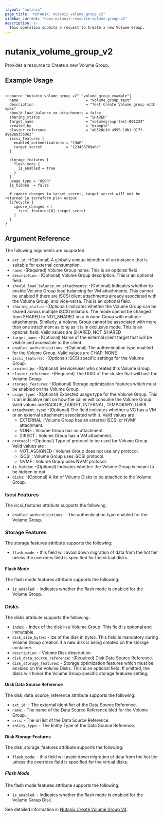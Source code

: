 ```yaml
---
layout: "nutanix"
page_title: "NUTANIX: nutanix_volume_group_v2"
sidebar_current: "docs-nutanix-resource-volume-group-v2"
description: |-
  This operation submits a request to Create a new Volume Group.
---
```


# nutanix_volume_group_v2

Provides a resource to Create a new Volume Group.

## Example Usage

``` hcl

resource "nutanix_volume_group_v2" "volume_group_example"{
  name                               = "volume_group_test"
  description                        = "Test Create Volume group with spec"
  should_load_balance_vm_attachments = false
  sharing_status                     = "SHARED"
  target_name                        = "volumegroup-test-001234"
  created_by                         = "example"
  cluster_reference                  = "ab520e1d-4950-1db1-917f-a9e2ea35b8e3"
  iscsi_features {
    enabled_authentications = "CHAP"
    target_secret           = "123456789abc"
  }

  storage_features {
    flash_mode {
      is_enabled = true
    }
  }
  usage_type = "USER"
  is_hidden  = false

  # ignore changes to target_secret, target secret will not be returned in terraform plan output
  lifecycle {
    ignore_changes = [
      iscsi_features[0].target_secret
    ]
  }
}
```

## Argument Reference
The following arguments are supported:


* `ext_id`: -(Optional) A globally unique identifier of an instance that is suitable for external consumption.
* `name`: -(Required) Volume Group name. This is an optional field.
* `description`: -(Optional) Volume Group description. This is an optional field.
* `should_load_balance_vm_attachments`: -(Optional) Indicates whether to enable Volume Group load balancing for VM attachments. This cannot be enabled if there are iSCSI client attachments already associated with the Volume Group, and vice-versa. This is an optional field.
* `sharing_status`: -(Optional) Indicates whether the Volume Group can be shared across multiple iSCSI initiators. The mode cannot be changed from SHARED to NOT_SHARED on a Volume Group with multiple attachments. Similarly, a Volume Group cannot be associated with more than one attachment as long as it is in exclusive mode. This is an optional field. Valid values are SHARED, NOT_SHARED
* `target_name`: -(Optional) Name of the external client target that will be visible and accessible to the client.
* `enabled_authentications`: -(Optional) The authentication type enabled for the Volume Group. Valid values are CHAP, NONE
* `iscsi_features`: -(Optional) iSCSI specific settings for the Volume Group.
* `created_by`: -(Optional) Service/user who created this Volume Group.
* `cluster_reference`: -(Required) The UUID of the cluster that will host the Volume Group.
* `storage_features`: -(Optional) Storage optimization features which must be enabled on the Volume Group.
* `usage_type`: -(Optional) Expected usage type for the Volume Group. This is an indicative hint on how the caller will consume the Volume Group.  Valid values are BACKUP_TARGET, INTERNAL, TEMPORARY, USER
* `attachment_type`: -(Optional) The field indicates whether a VG has a VM or an external attachment associated with it. Valid values are :
  - EXTERNAL : Volume Group has an external iSCSI or NVMf attachment.
  - NONE : Volume Group has no attachment.
  - DIRECT : Volume Group has a VM attachment.
* `protocol`: -(Optional) Type of protocol to be used for Volume Group. Valid values are :
  - NOT_ASSIGNED :  Volume Group does not use any protocol.
  - ISCSI : Volume Group uses iSCSI protocol.
  - NVMF : Volume Group uses NVMf protocol.
* `is_hidden`: -(Optional) Indicates whether the Volume Group is meant to be hidden or not.
* `disks`: -(Optional) A list of Volume Disks to be attached to the Volume Group.

### Iscsi Features

The iscsi_features attribute supports the following:

* `enabled_authentications`: - The authentication type enabled for the Volume Group.

### Storage Features

The storage features attribute supports the following:

* `flash_mode`: - this field will avoid down migration of data from the hot tier unless the overrides field is specified for the virtual disks.

#### Flash Mode

The flash mode features attribute supports the following:

* `is_enabled`: - Indicates whether the flash mode is enabled for the Volume Group.

### Disks

The disks attribute supports the following:

* `index`: - Index of the disk in a Volume Group. This field is optional and immutable.
* `disk_size_bytes`: - ize of the disk in bytes. This field is mandatory during Volume Group creation if a new disk is being created on the storage container.
* `description`: - Volume Disk description.
* `disk_data_source_reference`: -(Required) Disk Data Source Reference.
* `disk_storage_features`: - Storage optimization features which must be enabled on the Volume Disks. This is an optional field. If omitted, the disks will honor the Volume Group specific storage features setting.


#### Disk Data Source Reference

The disk_data_source_reference attribute supports the following:

* `ext_id`: - The external identifier of the Data Source Reference.
* `name`: - The name of the Data Source Reference.bled for the Volume Group.
* `uris`: - The uri list of the Data Source Reference.
* `entity_type`: - The Entity Type of the Data Source Reference.

#### Disk Storage Features

The disk_storage_features attribute supports the following:

* `flash_mode`: - this field will avoid down migration of data from the hot tier unless the overrides field is specified for the virtual disks.

##### Flash Mode

The flash mode features attribute supports the following:

* `is_enabled`: - Indicates whether the flash mode is enabled for the Volume Group Disk.

See detailed information in [Nutanix Create Volume Group V4](https://developers.nutanix.com/api-reference?namespace=volumes&version=v4.0#tag/VolumeGroups/operation/createVolumeGroup).
